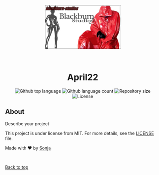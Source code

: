 <div align="center" id="top"> 
  <img src="./img/poster.jpg" alt="April22" width="250" />

  &#xa0;

  <!-- <a href="https://april22.netlify.app">Demo</a> -->
</div>

<h1 align="center">April22</h1>

<p align="center">

  <img alt="Github top language" src="https://img.shields.io/github/languages/top/sonjavanteese/april22?color=56BEB8">

  <img alt="Github language count" src="https://img.shields.io/github/languages/count/sonjavanteese/april22?color=56BEB8">

  <img alt="Repository size" src="https://img.shields.io/github/repo-size/sonjavanteese/april22?color=56BEB8">

  <img alt="License" src="https://img.shields.io/github/license/sonjavanteese/april22?color=56BEB8">

  <!-- <img alt="Github issues" src="https://img.shields.io/github/issues/sonjavanteese/april22?color=56BEB8" /> -->

  <!-- <img alt="Github forks" src="https://img.shields.io/github/forks/sonjavanteese/april22?color=56BEB8" /> -->

  <!-- <img alt="Github stars" src="https://img.shields.io/github/stars/sonjavanteese/april22?color=56BEB8" /> -->
</p>

<!-- Status -->

<!-- <h4 align="center"> 
	🚧  April22 🚀 Under construction...  🚧
</h4> 

<hr> -->


## About

Describe your project


This project is under license from MIT. For more details, see the [LICENSE](LICENSE.md) file.


Made with :heart: by <a href="https://github.com/sonjavanteese" target="_blank">Sonja</a>

&#xa0;

<a href="#top">Back to top</a>
